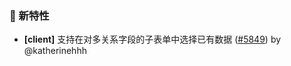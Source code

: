 ### 🎉 新特性

- **[client]** 支持在对多关系字段的子表单中选择已有数据 ([#5849](https://github.com/nocobase/nocobase/pull/5849)) by @katherinehhh


